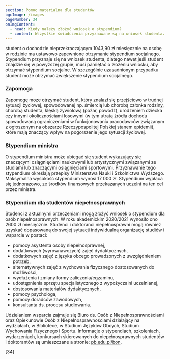 ```yaml
---
section: Pomoc materialna dla studentów
bgcImage: /images
pageNumber: 34
onImgContent:
  - head: Kiedy należy złożyć wniosek o stypendium?
  - content: Wszystkie świadczenia przyznawane są na wniosek studenta. Wnioski studenci składają w dziekanacie swojego wydziału w regulaminowym terminie, dlatego warto zajrzeć na stronę uczelni jeszcze przed rozpoczęciem roku akademickiego, aby zdążyć przygotować wszystkie potrzebne dokumenty.
---
```


student o dochodzie nieprzekraczającym 1043,90 zł miesięcznie na osobę w rodzinie ma ustawowo zapewnione otrzymanie stypendium socjalnego. Stypendium przyznaje się na wniosek studenta, dlatego nawet jeśli student znajdzie się w powyższej grupie, musi pamiętać o złożeniu wniosku, aby otrzymać stypendium socjalne. W szczególnie uzasadnionym przypadku student może otrzymać zwiększenie stypendium socjalnego.

### Zapomoga

Zapomogę może otrzymać student, który znalazł się przejściowo w trudnej sytuacji życiowej, spowodowanej np. śmiercią lub chorobą członka rodziny, chorobą studenta, klęską żywiołową (pożar, powódź), urodzeniem dziecka czy innymi okolicznościami losowymi (w tym utratą źródła dochodu spowodowaną ograniczeniami w funkcjonowaniu pracodawców związanym z ogłoszonym na obszarze Rzeczypospolitej Polskiej stanem epidemii), które mają znaczący wpływ na pogorszenie jego sytuacji życiowej.

### Stypendium ministra

O stypendium ministra może ubiegać się student wykazujący się znaczącymi osiągnięciami naukowymi lub artystycznymi związanymi ze studiami lub znaczącymi osiągnięciami sportowymi. Przyznawanie tego stypendium określają przepisy Ministerstwa Nauki i Szkolnictwa Wyższego. Maksymalna wysokość stypendium wynosi 17 000 zł. Stypendium wypłaca się jednorazowo, ze środków finansowych przekazanych uczelni na ten cel przez ministra.

### Stypendium dla studentów niepełnosprawnych

Studenci z aktualnymi orzeczeniami mogą złożyć wniosek o stypendium dla osób niepełnosprawnych. W roku akademickim 2020/2021 wynosiło ono 2600 zł miesięcznie. Studenci i doktoranci niepełnosprawni mogą również uzyskać dopasowaną do swojej sytuacji indywidualną organizację studiów i wsparcie w postaci:

- pomocy asystenta osoby niepełnosprawnej,
- dodatkowych (wyrównawczych) zajęć dydaktycznych,
- dodatkowych zajęć z języka obcego prowadzonych z uwzględnieniem potrzeb,
- alternatywnych zajęć z wychowania fizycznego dostosowanych do możliwości,
- wydłużenia i zmiany formy zaliczenia/egzaminu,
- udostępnienia sprzętu specjalistycznego z wypożyczalni uczelnianej,
- dostosowania materiałów dydaktycznych,
- pomocy psychologa,
- pomocy doradców zawodowych,
- konsultanta ds. procesu studiowania.

Udzielaniem wsparcia zajmuje się Biuro ds. Osób z Niepełnosprawnościami oraz Opiekunowie Osób z Niepełnosprawnościami działający na wydziałach, w Bibliotece, w Studium Języków Obcych, Studium Wychowania Fizycznego i Sportu. Informacje o stypendiach, szkoleniach, wydarzeniach, konkursach skierowanych do niepełnosprawnych studentów i doktorantów są umieszczane a stronie: [pb.edu.pl/bon](https://pb.edu.pl/bon/).

[34]
